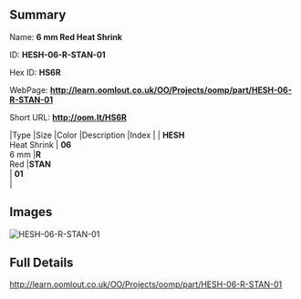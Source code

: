

## Summary
 
Name: __6 mm Red Heat Shrink__

ID: __HESH-06-R-STAN-01__

Hex ID: __HS6R__

WebPage: __http://learn.oomlout.co.uk/OO/Projects/oomp/part/HESH-06-R-STAN-01__

Short URL: __http://oom.lt/HS6R__


|Type   |Size   |Color   |Description   |Index   |
| __HESH__ <br>Heat Shrink  | __06__<br>6 mm   |__R__<br>Red    |__STAN__<br>    | __01__<br>  |


## Images
![HESH-06-R-STAN-01](http://oomlout.com/oomp-gen/parts/HESH-06-R-STAN-01/HESH-06-R-STAN-01_420.jpg)

## Full Details

 http://learn.oomlout.co.uk/OO/Projects/oomp/part/HESH-06-R-STAN-01

